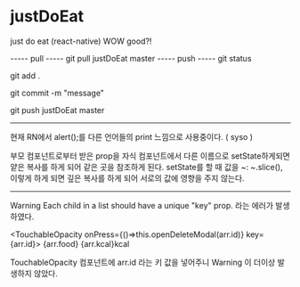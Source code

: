 # justDoEat
just do eat (react-native)
WOW good?!

----- pull -----
git pull justDoEat master
----- push -----
git status

git add .

git commit -m "message"

git push justDoEat master

----------------

현재 RN에서 alert();를 다른 언어들의 print 느낌으로 사용중이다. ( syso )

부모 컴포넌트로부터 받은 prop을 자식 컴포넌트에서 다른 이름으로 setState하게되면
얕은 복사를 하게 되어 같은 곳을 참조하게 된다.
setState를 할 때 값을
~: ~.slice(),
이렇게 하게 되면 깊은 복사를 하게 되어 서로의 값에 영향을 주지 않는다.

--------------

Warning
Each child in a list should have a unique "key" prop. 라는 에러가 발생하였다.

<TouchableOpacity onPress={()=>this.openDeleteModal(arr.id)} key={arr.id}>
  <Text>
    {arr.food} {arr.kcal}kcal
  </Text>
</TouchableOpacity>

TouchableOpacity 컴포넌트에 arr.id 라는 키 값을 넣어주니 Warning 이 더이상 발생하지 않았다.
